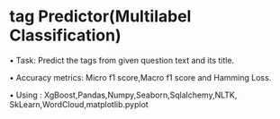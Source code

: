 # tag Predictor(Multilabel Classification)

• Task: Predict the tags from given question text and its title. 

• Accuracy metrics: Micro f1 score,Macro f1 score and Hamming Loss. 

• Using : XgBoost,Pandas,Numpy,Seaborn,Sqlalchemy,NLTK, SkLearn,WordCloud,matplotlib.pyplot 
